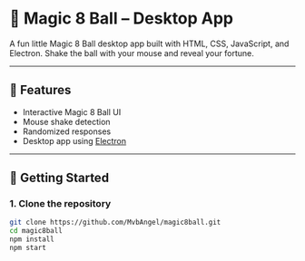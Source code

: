 # 🔮 Magic 8 Ball – Desktop App

A fun little Magic 8 Ball desktop app built with HTML, CSS, JavaScript, and Electron. Shake the ball with your mouse and reveal your fortune.

---

## 🧠 Features

- Interactive Magic 8 Ball UI
- Mouse shake detection
- Randomized responses
- Desktop app using [Electron](https://www.electronjs.org/)

---

## 🚀 Getting Started

### 1. Clone the repository

```bash
git clone https://github.com/MvbAngel/magic8ball.git
cd magic8ball
npm install
npm start
